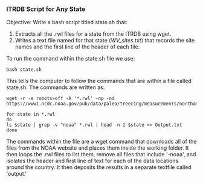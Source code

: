 ### ITRDB Script for Any State

Objective: Write a bash script titled state.sh that:
1)	Extracts all the .rwl files for a state from the ITRDB using wget.
2)	Writes a text file named for that state (_WV_sites.txt_) that records the site names and the first line of the header of each file.

To run the command within the state.sh file we use:
```
bash state.sh
```
This tells the computer to follow the commands that are within a file called state.sh. The commands are written as:
```
wget -r -e robots=off -A '*.rwl' -np -nd https://www1.ncdc.noaa.gov/pub/data/paleo/treering/measurements/northamerica/usa/

for state in *.rwl
do
ls $state | grep -v "noaa" *.rwl | head -n 1 $state >> Output.txt
done
```
The commands within the file are a wget command that downloads all of the files from the NOAA website and places them inside the working folder. It then loops the .rwl files to list them, remove all files that include '-noaa', and isolates the header and first line of text for each of the data locations around the country. It then deposits the results in a separate textfile called 'output.'
